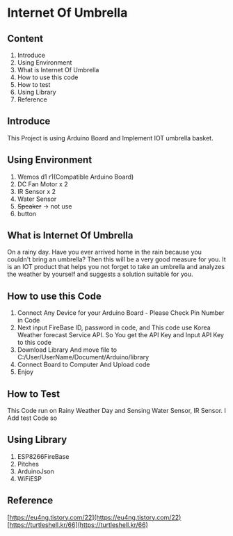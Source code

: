 # Internet Of Umbrella
## Content
1. Introduce
2. Using Environment
3. What is Internet Of Umbrella
4. How to use this code
5. How to test
6. Using Library
7. Reference

## Introduce
This Project is using Arduino Board and Implement IOT umbrella basket.

## Using Environment
1. Wemos d1 r1(Compatible Arduino Board)
2. DC Fan Motor x 2
3. IR Sensor x 2
4. Water Sensor
5. ~~Speaker~~ -> not use
6. button

## What is Internet Of Umbrella
On a rainy day. Have you ever arrived home in the rain because you couldn't bring an umbrella? Then this will be a very good measure for you. It is an IOT product that helps you not forget to take an umbrella and analyzes the weather by yourself and suggests a solution suitable for you.
## How to use this Code
1. Connect Any Device for your Arduino Board - Please Check Pin Number in Code
2. Next input FireBase ID, password in code, and This code use Korea Weather forecast Service API. So You get the API Key and Input API Key to this code
3. Download Library And move file to C:/User/UserName/Document/Arduino/library
4. Connect Board to Computer And Upload code
5. Enjoy
## How to Test
This Code run on Rainy Weather Day and Sensing Water Sensor, IR Sensor. I Add test Code so 
## Using Library
1. ESP8266FireBase
2. Pitches
3. ArduinoJson
4. WiFiESP
## Reference
[https://eu4ng.tistory.com/22](https://eu4ng.tistory.com/22)  <br>[https://turtleshell.kr/66](https://turtleshell.kr/66)